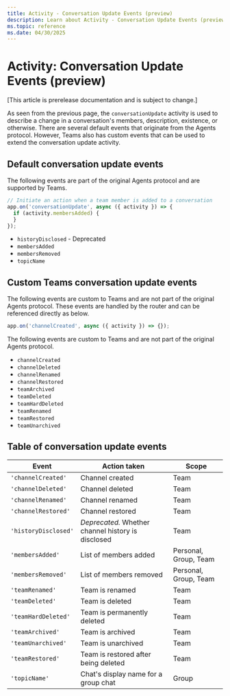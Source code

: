 ```yaml
---
title: Activity - Conversation Update Events (preview)
description: Learn about Activity - Conversation Update Events (preview)
ms.topic: reference
ms.date: 04/30/2025
---
```


# Activity: Conversation Update Events (preview)

[This article is prerelease documentation and is subject to change.]

As seen from the previous page, the `conversationUpdate` activity is used to describe a change in a conversation's members, description, existence, or otherwise. There are several default events that originate from the Agents protocol. However, Teams also has custom events that can be used to extend the conversation update activity.

## Default conversation update events

The following events are part of the original Agents protocol and are supported by Teams.

```typescript
// Initiate an action when a team member is added to a conversation
app.on('conversationUpdate', async ({ activity }) => {
  if (activity.membersAdded) {
  }
});
```

- `historyDisclosed` - Deprecated
- `membersAdded`
- `membersRemoved`
- `topicName`

## Custom Teams conversation update events

The following events are custom to Teams and are not part of the original Agents protocol. These events are handled by the router and can be referenced directly as below.

```typescript
app.on('channelCreated', async ({ activity }) => {});
```

The following events are custom to Teams and are not part of the original Agents protocol.

- `channelCreated`
- `channelDeleted`
- `channelRenamed`
- `channelRestored`
- `teamArchived`
- `teamDeleted`
- `teamHardDeleted`
- `teamRenamed`
- `teamRestored`
- `teamUnarchived`

## Table of conversation update events

| Event                | Action taken                                       | Scope                 |
| -------------------- | -------------------------------------------------- | --------------------- |
| `'channelCreated'`   | Channel created                                    | Team                  |
| `'channelDeleted'`   | Channel deleted                                    | Team                  |
| `'channelRenamed'`   | Channel renamed                                    | Team                  |
| `'channelRestored'`  | Channel restored                                   | Team                  |
| `'historyDisclosed'` | _Deprecated._ Whether channel history is disclosed | Team                  |
| `'membersAdded'`     | List of members added                              | Personal, Group, Team |
| `'membersRemoved'`   | List of members removed                            | Personal, Group, Team |
| `'teamRenamed'`      | Team is renamed                                    | Team                  |
| `'teamDeleted'`      | Team is deleted                                    | Team                  |
| `'teamHardDeleted'`  | Team is permanently deleted                        | Team                  |
| `'teamArchived'`     | Team is archived                                   | Team                  |
| `'teamUnarchived'`   | Team is unarchived                                 | Team                  |
| `'teamRestored'`     | Team is restored after being deleted               | Team                  |
| `'topicName'`        | Chat's display name for a group chat               | Group                 |